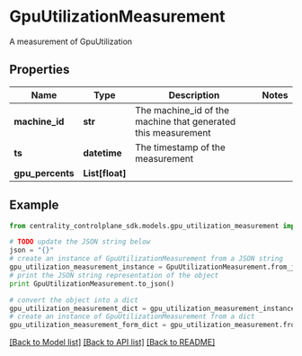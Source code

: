 # GpuUtilizationMeasurement

A measurement of GpuUtilization

## Properties
Name | Type | Description | Notes
------------ | ------------- | ------------- | -------------
**machine_id** | **str** | The machine_id of the machine that generated this measurement | 
**ts** | **datetime** | The timestamp of the measurement | 
**gpu_percents** | **List[float]** |  | 

## Example

```python
from centrality_controlplane_sdk.models.gpu_utilization_measurement import GpuUtilizationMeasurement

# TODO update the JSON string below
json = "{}"
# create an instance of GpuUtilizationMeasurement from a JSON string
gpu_utilization_measurement_instance = GpuUtilizationMeasurement.from_json(json)
# print the JSON string representation of the object
print GpuUtilizationMeasurement.to_json()

# convert the object into a dict
gpu_utilization_measurement_dict = gpu_utilization_measurement_instance.to_dict()
# create an instance of GpuUtilizationMeasurement from a dict
gpu_utilization_measurement_form_dict = gpu_utilization_measurement.from_dict(gpu_utilization_measurement_dict)
```
[[Back to Model list]](../README.md#documentation-for-models) [[Back to API list]](../README.md#documentation-for-api-endpoints) [[Back to README]](../README.md)


